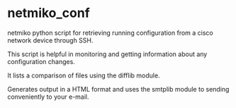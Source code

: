 # netmiko_conf
netmiko python script for retrieving running configuration from a cisco network device through SSH. 

This script is helpful in monitoring and getting information about any configuration changes.

It lists a comparison of files using the difflib module.

Generates output in a HTML format and uses the smtplib module to sending conveniently to your e-mail.



